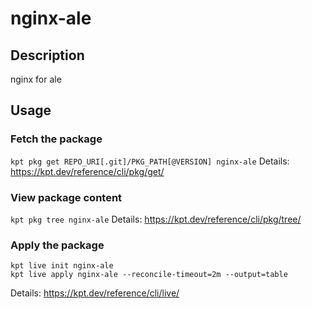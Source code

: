# nginx-ale

## Description
nginx for ale

## Usage

### Fetch the package
`kpt pkg get REPO_URI[.git]/PKG_PATH[@VERSION] nginx-ale`
Details: https://kpt.dev/reference/cli/pkg/get/

### View package content
`kpt pkg tree nginx-ale`
Details: https://kpt.dev/reference/cli/pkg/tree/

### Apply the package
```
kpt live init nginx-ale
kpt live apply nginx-ale --reconcile-timeout=2m --output=table
```
Details: https://kpt.dev/reference/cli/live/

